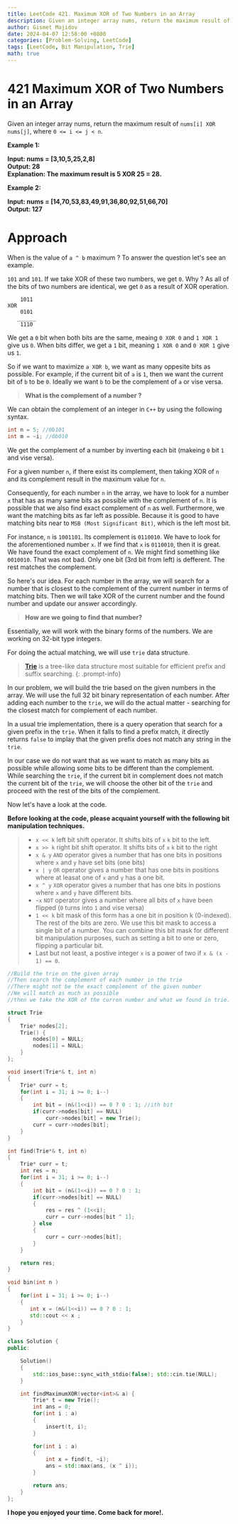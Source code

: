 ```yaml
---
title: LeetCode 421. Maximum XOR of Two Numbers in an Array
description: Given an integer array nums, return the maximum result of nums[i] XOR nums[j], where 0 <= i <= j < n.
author: Gismet Majidov
date: 2024-04-07 12:58:00 +0800
categories: [Problem-Solving, LeetCode]
tags: [LeetCode, Bit Manipulation, Trie]
math: true
---
```


# 421 Maximum XOR of Two Numbers in an Array

Given an integer array nums, return the maximum result of `nums[i] XOR nums[j]`, where `0 <= i <= j < n`.

**Example 1:** 

**Input: nums = [3,10,5,25,2,8]** <br/>
**Output: 28** <br/>
**Explanation: The maximum result is 5 XOR 25 = 28.**

**Example 2:**

**Input: nums = [14,70,53,83,49,91,36,80,92,51,66,70]** <br/>
**Output: 127**


# Approach 

When is the value of `a ^ b` maximum ? To answer the question let's see an example. 

`101` and `101`. If we take XOR of these two numbers, we get `0`. Why ?
As all of the bits of two numbers are identical, we get `0` as a result of XOR operation. 

```
    1011
XOR  
    0101
   ______
    1110
```

We get a `0` bit when both bits are the same, meaing `0 XOR 0` and `1 XOR 1` give us `0`. When bits differ, we get a `1` bit, meaning `1 XOR 0` and `0 XOR 1` give us `1`. 

So if we want to maximize `a XOR b`, we want as many oppesite bits as possible. For example, if the current bit of `a` is `1`, then we want the current bit of `b` to be `0`. Ideally we want `b` to be the complement of `a` or vise versa. 

>**What is the complement of a number ?**

We can obtain the complement of an integer in `C++` by using the following syntax. 

```cpp
int n = 5; //0b101
int m = ~i; //0b010
```
We get the complement of a number by inverting each bit (makeing `0` bit `1` and vise versa).

For a given number `n`, if there exist its complement, then taking XOR of `n` and its complement result in the maximum value for `n`. 

Consequently, for each number `n` in the array, we have to look for a number `x` that has as many same bits as possible with the complement of `n`. It is possible that we also find exact complement of `n` as well. 
Furthermore, we want the matching bits as far left as possible. Because it is good to have matching bits near to `MSB (Most Significant Bit)`, which is the left most bit. 

For instance, `n` is `1001101`. Its complement is `0110010`. We have to look for the aforementioned number `x`. If we find that `x` is `0110010`, then it is great. We have found the exact complement of `n`. We might find something like `0010010`. That was not bad. Only one bit (3rd bit from left) is defferent. The rest matches the complement. 

So here's our idea. For each number in the array, we will search for a number that is closest to the complement of the current number in terms of matching bits. Then we will take XOR of the current number and the found number and update our answer accordingly. 

> **How are we going to find that number?**

Essentially, we will work with the binary forms of the numbers. We are working on 32-bit type integers. 

For doing the actual matching, we will use `trie` data structure.

> [**Trie**](https://en.wikipedia.org/wiki/Trie) is a tree-like data structure most suitable for efficient prefix and suffix searching.
{: .prompt-info}

In our problem, we will build the trie based on the given numbers in the array. We will use the full 32 bit binary representation of each number. After adding each number to the `trie`, we will do the actual matter - searching for the closest match for complement of each number. 

In a usual trie implementation, there is a query operation that search for a given prefix in the `trie`. When it falls to find a prefix match, it directly returns `false` to implay that the given prefix does not match any string in the `trie`. 

In our case we do not want that as we want to match as many bits as possible while allowing some bits to be different than the complement. While searching the `trie`, if the current bit in complement does not match the current bit of the `trie`, we will choose the other bit of the `trie` and proceed with the rest of the bits of  the complement.

Now let's have a look at the code. 

**Before looking at the code, please acquaint yourself with the following bit manipulation techniques.**

> - `x << k` left bit shift operator. It shifts bits of `x` `k` bit to the left. <br/>
> - `x >> k` right bit shift operator. It shifts bits of `x` `k` bit to the right <br/>
> - `x & y` `AND` operator gives a number that has one bits in positions where `x` and `y` have set bits (one bits) <br/>
> - `x | y` `OR` operator gives a number that has one bits in positions where at leasat one of `x` and `y` has a one bit. <br/>
> - `x ^ y` `XOR` operator gives a number that has one bits in postions where `x` and `y` have different bits. <br/>
> - `~x` `NOT` operator gives a number where all bits of `x` have been flipped (`0` turns into `1` and vise versa)
> - `1 << k` bit mask of this form has a one bit in position k (0-indexed). The rest of the bits are zero. We use this bit mask to access a single bit of a number. You can combine this bit mask for different bit manipulation purposes, such as setting a bit to one or zero, flipping a particular bit.
> - Last but not least, a postive integer `x` is a power of two if `x & (x - 1) == 0`.


```cpp
//Build the trie on the given array
//Then search the complement of each number in the trie
//There might not be the exact complement of the given number 
//We will match as much as possible
//then we take the XOR of the curren number and what we found in trie.

struct Trie
{
    Trie* nodes[2];
    Trie() {
        nodes[0] = NULL;
        nodes[1] = NULL;
    }
};

void insert(Trie*& t, int n)
{
    Trie* curr = t;
    for(int i = 31; i >= 0; i--)
    {
        int bit = (n&(1<<i)) == 0 ? 0 : 1; //ith bit
        if(curr->nodes[bit] == NULL)
            curr->nodes[bit] = new Trie();
        curr = curr->nodes[bit];
    }
}

int find(Trie*& t, int n)
{
    Trie* curr = t;
    int res = n;
    for(int i = 31; i >= 0; i--)
    {
        int bit = (n&(1<<i)) == 0 ? 0 : 1;
        if(curr->nodes[bit] == NULL)
        {
            res = res ^ (1<<i);
            curr = curr->nodes[bit ^ 1];
        } else 
        {
            curr = curr->nodes[bit];
        }
    }

    return res;
}

void bin(int n )
{
    for(int i = 31; i >= 0; i--)
    {
       int x = (n&(1<<i)) == 0 ? 0 : 1;
       std::cout << x ;
    }
}

class Solution {
public:

    Solution()
    {
        std::ios_base::sync_with_stdio(false); std::cin.tie(NULL);
    }

    int findMaximumXOR(vector<int>& a) {
        Trie* t = new Trie();
        int ans = 0;
        for(int i : a)
        {
            insert(t, i);
        }

        for(int i : a)
        {
            int x = find(t, ~i);
            ans = std::max(ans, (x ^ i));
        }

        return ans;
    }
};
```

**I hope you enjoyed your time. Come back for more!.**
